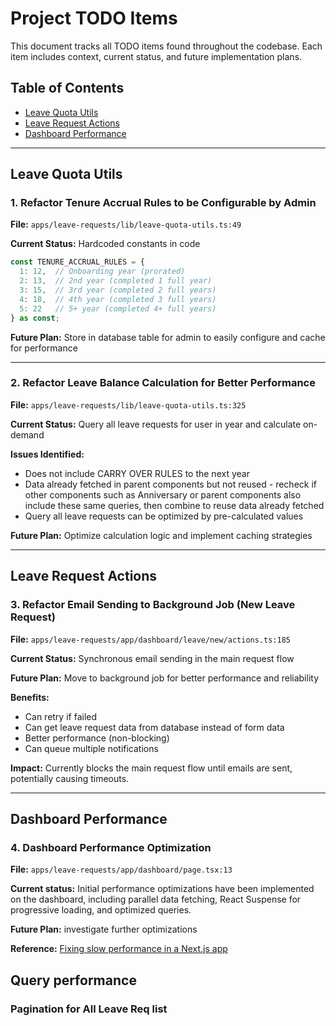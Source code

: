 # Project TODO Items

This document tracks all TODO items found throughout the codebase. Each item includes context, current status, and future implementation plans.

## Table of Contents

- [Leave Quota Utils](#leave-quota-utils)
- [Leave Request Actions](#leave-request-actions)
- [Dashboard Performance](#dashboard-performance)

---

## Leave Quota Utils

### 1. Refactor Tenure Accrual Rules to be Configurable by Admin

**File:** `apps/leave-requests/lib/leave-quota-utils.ts:49`

**Current Status:** Hardcoded constants in code
```typescript
const TENURE_ACCRUAL_RULES = {
  1: 12,  // Onboarding year (prorated)
  2: 13,  // 2nd year (completed 1 full year)
  3: 15,  // 3rd year (completed 2 full years)
  4: 18,  // 4th year (completed 3 full years)
  5: 22   // 5+ year (completed 4+ full years)
} as const;
```

**Future Plan:** Store in database table for admin to easily configure and cache for performance


---

### 2. Refactor Leave Balance Calculation for Better Performance

**File:** `apps/leave-requests/lib/leave-quota-utils.ts:325`

**Current Status:** Query all leave requests for user in year and calculate on-demand

**Issues Identified:**
- Does not include CARRY OVER RULES to the next year
- Data already fetched in parent components but not reused - recheck if other components such as Anniversary or parent components also include these same queries, then combine to reuse data already fetched
- Query all leave requests can be optimized by pre-calculated values

**Future Plan:** Optimize calculation logic and implement caching strategies

---

## Leave Request Actions

### 3. Refactor Email Sending to Background Job (New Leave Request)

**File:** `apps/leave-requests/app/dashboard/leave/new/actions.ts:185`

**Current Status:** Synchronous email sending in the main request flow

**Future Plan:** Move to background job for better performance and reliability

**Benefits:**
- Can retry if failed
- Can get leave request data from database instead of form data
- Better performance (non-blocking)
- Can queue multiple notifications

**Impact:** Currently blocks the main request flow until emails are sent, potentially causing timeouts.

---

## Dashboard Performance

### 4. Dashboard Performance Optimization

**File:** `apps/leave-requests/app/dashboard/page.tsx:13`


**Current status:** Initial performance optimizations have been implemented on the dashboard, including parallel data fetching, React Suspense for progressive loading, and optimized queries.

**Future Plan:** investigate further optimizations

**Reference:** [Fixing slow performance in a Next.js app](https://blog.logrocket.com/fix-nextjs-app-slow-performance/)


## Query performance
### Pagination for All Leave Req list